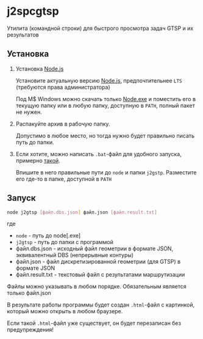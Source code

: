 # j2spcgtsp

Утилита
(командной строки)
для быстрого просмотра задач GTSP и их результатов

## Установка

1. Установка [Node.js]

    Установите актуальную версию [Node.js],
    предпочтительнее `LTS`
    (требуются права администратора)

    Под M$ Windows можно скачать только
    [Node.exe]
    и поместить его в текущую папку
    или в любую папку, доступную в `PATH`,
    полный пакет не нужен.

2. Распакуйте архив в рабочую папку.

    Допустимо в любое место,
    но тогда нужно будет правильно писать путь до папки.

3. Если хотите, можно написать
    `.bat`-файл для удобного запуска,
    примерно [такой](j2gtsp.bat).

    Впишите в него правильные пути до `node`
    и папки `j2gstp`.
    Разместите его где-то в папке,
    доступной в `PATH`

## Запуск

```bash
node j2gtsp [файл.dbs.json] файл.json [файл.result.txt]
```
где
  - `node` - путь до node[.exe]
  - `j2gtsp` - путь до папки с программой
  - файл.dbs.json - исходный файл геометрии в формате JSON, эквивалентный DBS (непрерывные контуры)
  - файл.json - файл дискретизированной геометрии (для GTSP) в формате JSON
  - файл.result.txt - текстовый файл с результатами маршрутизации

Файлы можно указывать в любом порядке.
Обязательным является только файл.json

В результате работы программы будет создан
`.html`-файл с картинкой,
который можно открыть в любом браузере.

Если такой `.html`-файл уже существует,
он будет перезаписан без предупреждения!

[Node.js]: https://nodejs.org/en/
[Node.exe]: https://nodejs.org/dist/latest-erbium/win-x64/node.exe


